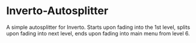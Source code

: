 # Inverto-Autosplitter
A simple autosplitter for Inverto. Starts upon fading into the 1st level, splits upon fading into next level, ends upon fading into main menu from level 6.
